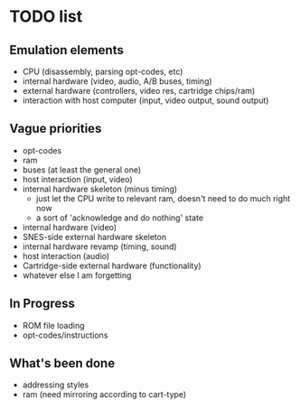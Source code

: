 # TODO list

## Emulation elements

* CPU (disassembly, parsing opt-codes, etc)
* internal hardware (video, audio, A/B buses, timing)
* external hardware (controllers, video res, cartridge chips/ram)
* interaction with host computer (input, video output, sound output)

## Vague priorities 
* opt-codes
* ram
* buses (at least the general one)
* host interaction (input, video)
* internal hardware skeleton (minus timing)
   * just let the CPU write to relevant ram, doesn't need to do much right now
   * a sort of 'acknowledge and do nothing' state
* internal hardware (video)
* SNES-side external hardware skeleton
* internal hardware revamp (timing, sound)
* host interaction (audio)
* Cartridge-side external hardware (functionality)
* whatever else I am forgetting

## In Progress
* ROM file loading
* opt-codes/instructions 

## What's been done
* addressing styles  
* ram (need mirroring according to cart-type)
